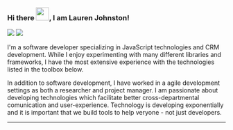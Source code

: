 ### Hi there <img src="https://raw.githubusercontent.com/MartinHeinz/MartinHeinz/master/wave.gif" width="30px">, I am Lauren Johnston!
[<img src="https://img.shields.io/badge/LinkedIn-0077B5?style=for-the-badge&logo=linkedin&logoColor=white">](https://www.linkedin.com/in/lauren-e-johnston/) [<img src="https://img.shields.io/badge/website-000000?style=for-the-badge&logo=About.me&logoColor=white">](https://saved-portfolio-site.netlify.app/?fbclid=IwAR3wU58KO4lAroSoW_1q2oDIEQiuOJVkhryXVWMyrxvUwFJQUHeSlIRa7Kg)

I'm a software developer specializing in JavaScript technologies and CRM development. While I enjoy experimenting with many different libraries and frameworks, I have the most extensive experience with the technologies listed in the toolbox below.

In addition to software development, I have worked in a agile development settings as both a researcher and project manager. I am passionate about developing technologies which facilitate better cross-departmental comunication and user-experience. Technology is developing exponentially and it is important that we build tools to help veryone - not just developers.

---




